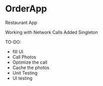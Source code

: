 # OrderApp

Restaurant App

Working with Network Calls
Added Singleton

TO-DO:
- fill UI
- Call Photos
- Optimize the call
- Cache the photos
- Unit Testing
- UI testing
